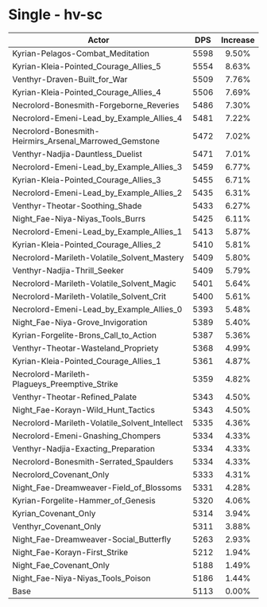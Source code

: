 # Single - hv-sc
| Actor | DPS | Increase |
|---|:---:|:---:|
|Kyrian-Pelagos-Combat_Meditation|5598|9.50%|
|Kyrian-Kleia-Pointed_Courage_Allies_5|5554|8.63%|
|Venthyr-Draven-Built_for_War|5509|7.76%|
|Kyrian-Kleia-Pointed_Courage_Allies_4|5506|7.69%|
|Necrolord-Bonesmith-Forgeborne_Reveries|5486|7.30%|
|Necrolord-Emeni-Lead_by_Example_Allies_4|5481|7.22%|
|Necrolord-Bonesmith-Heirmirs_Arsenal_Marrowed_Gemstone|5472|7.02%|
|Venthyr-Nadjia-Dauntless_Duelist|5471|7.01%|
|Necrolord-Emeni-Lead_by_Example_Allies_3|5459|6.77%|
|Kyrian-Kleia-Pointed_Courage_Allies_3|5455|6.71%|
|Necrolord-Emeni-Lead_by_Example_Allies_2|5435|6.31%|
|Venthyr-Theotar-Soothing_Shade|5433|6.27%|
|Night_Fae-Niya-Niyas_Tools_Burrs|5425|6.11%|
|Necrolord-Emeni-Lead_by_Example_Allies_1|5413|5.87%|
|Kyrian-Kleia-Pointed_Courage_Allies_2|5410|5.81%|
|Necrolord-Marileth-Volatile_Solvent_Mastery|5409|5.80%|
|Venthyr-Nadjia-Thrill_Seeker|5409|5.79%|
|Necrolord-Marileth-Volatile_Solvent_Magic|5401|5.64%|
|Necrolord-Marileth-Volatile_Solvent_Crit|5400|5.61%|
|Necrolord-Emeni-Lead_by_Example_Allies_0|5393|5.48%|
|Night_Fae-Niya-Grove_Invigoration|5389|5.40%|
|Kyrian-Forgelite-Brons_Call_to_Action|5387|5.36%|
|Venthyr-Theotar-Wasteland_Propriety|5368|4.99%|
|Kyrian-Kleia-Pointed_Courage_Allies_1|5361|4.87%|
|Necrolord-Marileth-Plagueys_Preemptive_Strike|5359|4.82%|
|Venthyr-Theotar-Refined_Palate|5343|4.50%|
|Night_Fae-Korayn-Wild_Hunt_Tactics|5343|4.50%|
|Necrolord-Marileth-Volatile_Solvent_Intellect|5335|4.36%|
|Necrolord-Emeni-Gnashing_Chompers|5334|4.33%|
|Venthyr-Nadjia-Exacting_Preparation|5334|4.33%|
|Necrolord-Bonesmith-Serrated_Spaulders|5334|4.33%|
|Necrolord_Covenant_Only|5333|4.31%|
|Night_Fae-Dreamweaver-Field_of_Blossoms|5331|4.28%|
|Kyrian-Forgelite-Hammer_of_Genesis|5320|4.06%|
|Kyrian_Covenant_Only|5314|3.94%|
|Venthyr_Covenant_Only|5311|3.88%|
|Night_Fae-Dreamweaver-Social_Butterfly|5263|2.93%|
|Night_Fae-Korayn-First_Strike|5212|1.94%|
|Night_Fae_Covenant_Only|5188|1.49%|
|Night_Fae-Niya-Niyas_Tools_Poison|5186|1.44%|
|Base|5113|0.00%|
